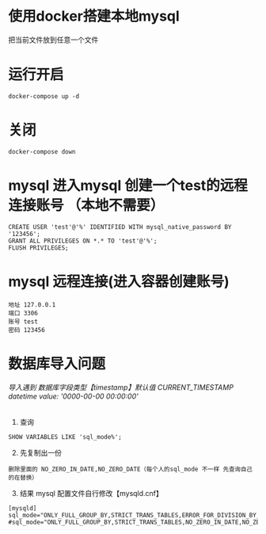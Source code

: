 # 使用docker搭建本地mysql
把当前文件放到任意一个文件
# 运行开启
```
docker-compose up -d
```
# 关闭
```
docker-compose down
```
# mysql 进入mysql 创建一个test的远程连接账号 （本地不需要）
```
CREATE USER 'test'@'%' IDENTIFIED WITH mysql_native_password BY '123456';
GRANT ALL PRIVILEGES ON *.* TO 'test'@'%';
FLUSH PRIVILEGES;
```
# mysql 远程连接(进入容器创建账号)
```
地址 127.0.0.1
端口 3306
账号 test
密码 123456
```
# 数据库导入问题

###### 导入遇到 数据库字段类型【timestamp】默认值 CURRENT_TIMESTAMP datetime value: '0000-00-00 00:00:00'
1. 查询
```
SHOW VARIABLES LIKE 'sql_mode%';
```
2. 先复制出一份
```
删除里面的 NO_ZERO_IN_DATE,NO_ZERO_DATE（每个人的sql_mode 不一样 先查询自己的在替换）
```
3. 结果  mysql 配置文件自行修改【mysqld.cnf】
```
[mysqld]
sql_mode="ONLY_FULL_GROUP_BY,STRICT_TRANS_TABLES,ERROR_FOR_DIVISION_BY_ZERO,NO_AUTO_CREATE_USER,NO_ENGINE_SUBSTITUTION"
#sql_mode="ONLY_FULL_GROUP_BY,STRICT_TRANS_TABLES,NO_ZERO_IN_DATE,NO_ZERO_DATE,ERROR_FOR_DIVISION_BY_ZERO,NO_AUTO_CREATE_USER,NO_ENGINE_SUBSTITUTION"
```
